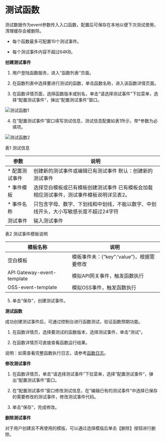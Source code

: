 # 测试函数

测试数据作为event参数传入入口函数，配置后可保存在本地以便下次测试使用，清理缓存会被删除。

* 每个函数最多可配置10个测试事件。

* 每个测试事件内容不超过64KB。

 

**创建测试事件**

1. 用户登陆函数服务，进入“函数列表“页面。
 
2. 在函数列表中选择要进行测试的函数，单击函数名称，进入该函数详情页面。

3. 在函数详情页面，选择函数版本或别名，单击“请选择测试事件”下拉菜单，选择“配置测试事件“，弹出“配置测试事件”窗口。

 ![测试函数1](https://github.com/jdcloudcom/cn/blob/functionservice/image/Elastic-Compute/functionservice/test1.PNG)

4. 在“配置测试事件”窗口填写测试信息，测试信息配置如表1所示，带*参数为必填项。

![测试函数2](https://github.com/jdcloudcom/cn/blob/functionservice/image/Elastic-Compute/functionservice/test2.PNG)

表1 测试信息

| 参数         | 说明                                                         |
| ------------ | ------------------------------------------------------------ |
|* 配置测试事件 | 创建新的测试事件或编辑已有测试事件   默认：创建新的测试事件  |
|* 事件模板     | 选择空白模板或已有模板创建测试事件   已有模板会加载相应测试事件，测试事件模板说明详见表2。 |
|* 事件名称     | 只包含字母、数字、下划线和中划线，不能以数字、中划线开头，大小写敏感长度不超过24字符               |
| 测试事件     | 输入测试事件                                                 |

表2 测试事件模板说明

| 模板名称                   | 说明                                      |
| -------------------------- | ----------------------------------------- |
| 空白模板                   | 模板事件未：{“key”:’value”}，根据需要修改 |
| API Gateway-event-template | 模拟API网关事件，触发函数执行             |
| OSS-event-template         | 模拟OSS事件，触发函数执行                 |

 
5. 单击“保存”，创建测试事件。

 

**测试函数**

成功创建测试事件后，可通过控制台进行函数测试，验证函数预期功能。

1. 在函数详情页，选择要测试的函数版本，选择测试事件，单击“测试“。

2. 在函数详情页可直接查看函数运行结果。

说明：如需查看完整函数执行日志，请参考[函数日志](../../Operation-Guide/log.md)。

 

**修改测试事件**

1. 在函数详情页，单击“请选择测试事件”下拉菜单，选择“配置测试事件“，弹出“配置测试事件”窗口。

2. 在“配置测试事件“窗口修改测试信息，在”编辑已有的测试事件“中选择已保存的需要修改的测试事件，修改测试事件代码。

3. 单击“保存“，完成修改。

 

**删除测试事件**

对于用户创建且不再使用的模版，可以通过选择模版后单击【删除】按钮进行删除。
